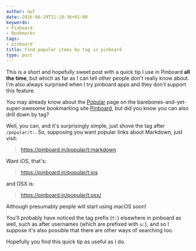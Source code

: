```yaml
---
author: mpf
date: 2016-06-29T21:19:36+01:00
keywords:
- Pinboard
- Bookmarks
tags:
- pinboard
title: Find popular items by tag in pinboard
type: post
---
```


This is a short and hopefully sweet post with a quick tip I use in Pinboard **all
the time**, but which as far as I can tell other people don't really know about.
I'm also always surprised when I try pinboard apps and they don't support this feature.

You may already know about the [Popular](https://pinboard.in/popular) page on
the barebones-and-yet-super-awesome bookmarking site
[Pinboard](https://pinboard.in/), but did you know you can also drill down by tag?

Well, you can, and it's surprisingly simple, just shove the tag after
`/popular/t:`. So, supposing you want popular links about Markdown, just visit:

> https://pinboard.in/popular/t:markdown

Want iOS, that's:

> https://pinboard.in/popular/t:ios

and OSX is:

> https://pinboard.in/popular/t:osx/

Although presumably people will start using macOS soon! 

You'll probably have noticed the tag prefix (`t:`) elsewhere in pinboard as
well, such as after usernames (which are prefixed with `u:`), and so I suppose
it's also possible that there are other ways of searching too.

Hopefully you find this quick tip as useful as I do.
